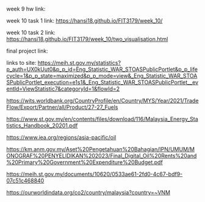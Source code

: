 week 9 hw link:


week 10 task 1 link: https://hansi18.github.io/FIT3179/week_10/

week 10 task 2 link: https://hansi18.github.io/FIT3179/week_10/two_visualisation.html


final project link:


links to site:
https://meih.st.gov.my/statistics?p_auth=UX0kUut0&p_p_id=Eng_Statistic_WAR_STOASPublicPortlet&p_p_lifecycle=1&p_p_state=maximized&p_p_mode=view&_Eng_Statistic_WAR_STOASPublicPortlet_execution=e1s1&_Eng_Statistic_WAR_STOASPublicPortlet__eventId=ViewStatistic7&categoryId=1&flowId=2

https://wits.worldbank.org/CountryProfile/en/Country/MYS/Year/2021/TradeFlow/Export/Partner/all/Product/27-27_Fuels

https://www.st.gov.my/en/contents/files/download/116/Malaysia_Energy_Statistics_Handbook_20201.pdf

https://www.iea.org/regions/asia-pacific/oil

https://km.anm.gov.my/Aset%20Pengetahuan%20Bahagian/IPN/UMUM/MONOGRAF%20PENYELIDIKAN%202023/Final_Digital_Oil%20Rents%20and%20Primary%20Government%20Expenditure%20Budget.pdf

https://meih.st.gov.my/documents/10620/0533ae61-2fd0-4c67-bdf9-07c51c468840

https://ourworldindata.org/co2/country/malaysia?country=~VNM
